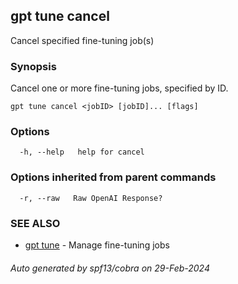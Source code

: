 ## gpt tune cancel

Cancel specified fine-tuning job(s)

### Synopsis

Cancel one or more fine-tuning jobs, specified by ID.

```
gpt tune cancel <jobID> [jobID]... [flags]
```

### Options

```
  -h, --help   help for cancel
```

### Options inherited from parent commands

```
  -r, --raw   Raw OpenAI Response?
```

### SEE ALSO

* [gpt tune](gpt_tune.md)	 - Manage fine-tuning jobs

###### Auto generated by spf13/cobra on 29-Feb-2024
